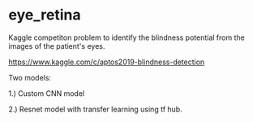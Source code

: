 # eye_retina
Kaggle competiton problem to identify the blindness potential from the images of the patient's eyes.

https://www.kaggle.com/c/aptos2019-blindness-detection

Two models:

1.) Custom CNN model

2.) Resnet model with transfer learning using tf hub. 
